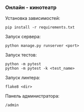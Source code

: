 ### Онлайн - кинотеатр

Установка зависимостей:
```
pip install -r requirements.txt
```

Запуск сервера:
```
python manage.py runserver <port>
```

Запуск тестов:
```
python -m pytest
python -m pytest -k <test_name>
```

Запуск линтера:
```
flake8 <dir>
```

Панель администратора:
```
/admin
```